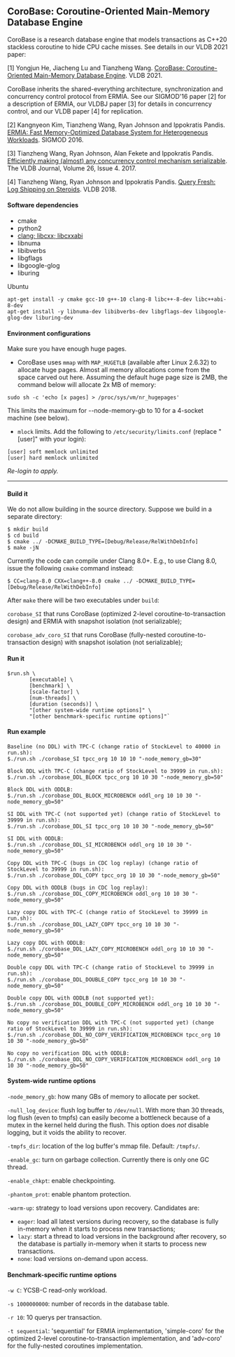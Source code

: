 ## CoroBase: Coroutine-Oriented Main-Memory Database Engine

CoroBase is a research database engine that models transactions as C++20 stackless coroutine to hide CPU cache misses. See details in our VLDB 2021 paper:

[1] Yongjun He, Jiacheng Lu and Tianzheng Wang. [CoroBase: Coroutine-Oriented Main-Memory Database Engine](http://www.vldb.org/pvldb/vol14/p431-he.pdf). VLDB 2021.

CoroBase inherits the shared-everything architecture, synchronization and concurrency control protocol from ERMIA. See our SIGMOD'16 paper [2] for a description of ERMIA, our VLDBJ paper [3] for details in concurrency control, and our VLDB paper [4] for replication.

\[2\] Kangnyeon Kim, Tianzheng Wang, Ryan Johnson and Ippokratis Pandis. [ERMIA: Fast Memory-Optimized Database System for Heterogeneous Workloads](https://dl.acm.org/doi/10.1145/2882903.2882905). SIGMOD 2016.

\[3\] Tianzheng Wang, Ryan Johnson, Alan Fekete and Ippokratis Pandis. [Efficiently making (almost) any concurrency control mechanism serializable](https://link.springer.com/article/10.1007/s00778-017-0463-8). The VLDB Journal, Volume 26, Issue 4. 2017.

\[4\] Tianzheng Wang, Ryan Johnson and Ippokratis Pandis. [Query Fresh: Log Shipping on Steroids](http://www.vldb.org/pvldb/vol11/p406-wang.pdf). VLDB 2018.

#### Software dependencies
* cmake
* python2
* [clang; libcxx; libcxxabi](https://github.com/llvm/llvm-project)
* libnuma
* libibverbs
* libgflags
* libgoogle-glog
* liburing

Ubuntu
```
apt-get install -y cmake gcc-10 g++-10 clang-8 libc++-8-dev libc++abi-8-dev
apt-get install -y libnuma-dev libibverbs-dev libgflags-dev libgoogle-glog-dev liburing-dev
```

#### Environment configurations
Make sure you have enough huge pages.

* CoroBase uses `mmap` with `MAP_HUGETLB` (available after Linux 2.6.32) to allocate huge pages. Almost all memory allocations come from the space carved out here. Assuming the default huge page size is 2MB, the command below will allocate 2x MB of memory:
```
sudo sh -c 'echo [x pages] > /proc/sys/vm/nr_hugepages'
```
This limits the maximum for --node-memory-gb to 10 for a 4-socket machine (see below).

* `mlock` limits. Add the following to `/etc/security/limits.conf` (replace "[user]" with your login):
```
[user] soft memlock unlimited
[user] hard memlock unlimited
```
*Re-login to apply.*

--------
#### Build it
We do not allow building in the source directory. Suppose we build in a separate directory:

```
$ mkdir build
$ cd build
$ cmake ../ -DCMAKE_BUILD_TYPE=[Debug/Release/RelWithDebInfo]
$ make -jN
```

Currently the code can compile under Clang 8.0+. E.g., to use Clang 8.0, issue the following `cmake` command instead:
```
$ CC=clang-8.0 CXX=clang++-8.0 cmake ../ -DCMAKE_BUILD_TYPE=[Debug/Release/RelWithDebInfo]
```

After `make` there will be two executables under `build`: 

`corobase_SI` that runs CoroBase (optimized 2-level coroutine-to-transaction design) and ERMIA with snapshot isolation (not serializable);

`corobase_adv_coro_SI` that runs CoroBase (fully-nested coroutine-to-transaction design) with snapshot isolation (not serializable);


#### Run it
```
$run.sh \
       [executable] \
       [benchmark] \
       [scale-factor] \
       [num-threads] \
       [duration (seconds)] \
       "[other system-wide runtime options]" \
       "[other benchmark-specific runtime options]"`
```

#### Run example
```
Baseline (no DDL) with TPC-C (change ratio of StockLevel to 40000 in run.sh):
$./run.sh ./corobase_SI tpcc_org 10 10 10 "-node_memory_gb=30"

Block DDL with TPC-C (change ratio of StockLevel to 39999 in run.sh):
$./run.sh ./corobase_DDL_BLOCK tpcc_org 10 10 30 "-node_memory_gb=50"

Block DDL with ODDLB:
$./run.sh ./corobase_DDL_BLOCK_MICROBENCH oddl_org 10 10 30 "-node_memory_gb=50"

SI DDL with TPC-C (not supported yet) (change ratio of StockLevel to 39999 in run.sh):
$./run.sh ./corobase_DDL_SI tpcc_org 10 10 30 "-node_memory_gb=50"

SI DDL with ODDLB:
$./run.sh ./corobase_DDL_SI_MICROBENCH oddl_org 10 10 30 "-node_memory_gb=50"

Copy DDL with TPC-C (bugs in CDC log replay) (change ratio of StockLevel to 39999 in run.sh):
$./run.sh ./corobase_DDL_COPY tpcc_org 10 10 30 "-node_memory_gb=50"

Copy DDL with ODDLB (bugs in CDC log replay):
$./run.sh ./corobase_DDL_COPY_MICROBENCH oddl_org 10 10 30 "-node_memory_gb=50"

Lazy copy DDL with TPC-C (change ratio of StockLevel to 39999 in run.sh):
$./run.sh ./corobase_DDL_LAZY_COPY tpcc_org 10 10 30 "-node_memory_gb=50"

Lazy copy DDL with ODDLB:
$./run.sh ./corobase_DDL_LAZY_COPY_MICROBENCH oddl_org 10 10 30 "-node_memory_gb=50"

Double copy DDL with TPC-C (change ratio of StockLevel to 39999 in run.sh):
$./run.sh ./corobase_DDL_DOUBLE_COPY tpcc_org 10 10 30 "-node_memory_gb=50"

Double copy DDL with ODDLB (not supported yet):
$./run.sh ./corobase_DDL_DOUBLE_COPY_MICROBENCH oddl_org 10 10 30 "-node_memory_gb=50"

No copy no verification DDL with TPC-C (not supported yet) (change ratio of StockLevel to 39999 in run.sh):
$./run.sh ./corobase_DDL_NO_COPY_VERIFICATION_MICROBENCH tpcc_org 10 10 30 "-node_memory_gb=50"

No copy no verification DDL with ODDLB:
$./run.sh ./corobase_DDL_NO_COPY_VERIFICATION_MICROBENCH oddl_org 10 10 30 "-node_memory_gb=50"
```

#### System-wide runtime options

`-node_memory_gb`: how many GBs of memory to allocate per socket.

`-null_log_device`: flush log buffer to `/dev/null`. With more than 30 threads, log flush (even to tmpfs) can easily become a bottleneck because of a mutex in the kernel held during the flush. This option does *not* disable logging, but it voids the ability to recover.

`-tmpfs_dir`: location of the log buffer's mmap file. Default: `/tmpfs/`.

`-enable_gc`: turn on garbage collection. Currently there is only one GC thread.

`-enable_chkpt`: enable checkpointing.

`-phantom_prot`: enable phantom protection.

`-warm-up`: strategy to load versions upon recovery. Candidates are:
- `eager`: load all latest versions during recovery, so the database is fully in-memory when it starts to process new transactions;
- `lazy`: start a thread to load versions in the background after recovery, so the database is partially in-memory when it starts to process new transactions.
- `none`: load versions on-demand upon access.

#### Benchmark-specific runtime options

`-w C`: YCSB-C read-only workload.

`-s 1000000000`: number of records in the database table.

`-r 10`: 10 querys per transaction.

`-t sequential`: 'sequential' for ERMIA implementation, 'simple-coro' for the optimized 2-level coroutine-to-transaction implementation, and 'adv-coro' for the fully-nested coroutines implementation.

